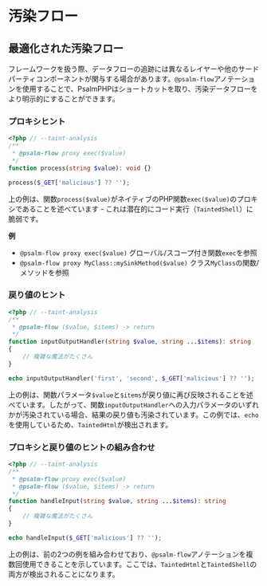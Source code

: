 # 汚染フロー

## 最適化された汚染フロー

フレームワークを扱う際、データフローの追跡には異なるレイヤーや他のサードパーティコンポーネントが関与する場合があります。`@psalm-flow`アノテーションを使用することで、PsalmPHPはショートカットを取り、汚染データフローをより明示的にすることができます。

### プロキシヒント

```php
<?php // --taint-analysis
/**
 * @psalm-flow proxy exec($value)
 */
function process(string $value): void {}

process($_GET['malicious'] ?? '');
```

上の例は、関数`process($value)`がネイティブのPHP関数`exec($value)`のプロキシであることを述べています - これは潜在的にコード実行（`TaintedShell`）に脆弱です。

**例**
+ `@psalm-flow proxy exec($value)` グローバル/スコープ付き関数`exec`を参照
+ `@psalm-flow proxy MyClass::mySinkMethod($value)` クラス`MyClass`の関数/メソッドを参照

### 戻り値のヒント

```php
<?php // --taint-analysis
/**
 * @psalm-flow ($value, $items) -> return
 */
function inputOutputHandler(string $value, string ...$items): string
{
    // 複雑な魔法がたくさん
}

echo inputOutputHandler('first', 'second', $_GET['malicious'] ?? '');
```

上の例は、関数パラメータ`$value`と`$items`が戻り値に再び反映されることを述べています。したがって、関数`inputOutputHandler`への入力パラメータのいずれかが汚染されている場合、結果の戻り値も汚染されています。この例では、`echo`を使用しているため、`TaintedHtml`が検出されます。

### プロキシと戻り値のヒントの組み合わせ

```php
<?php // --taint-analysis
/**
 * @psalm-flow proxy exec($value)
 * @psalm-flow ($value, $items) -> return
 */
function handleInput(string $value, string ...$items): string
{
    // 複雑な魔法がたくさん
}

echo handleInput($_GET['malicious'] ?? '');
```

上の例は、前の2つの例を組み合わせており、`@psalm-flow`アノテーションを複数回使用できることを示しています。ここでは、`TaintedHtml`と`TaintedShell`の両方が検出されることになります。
